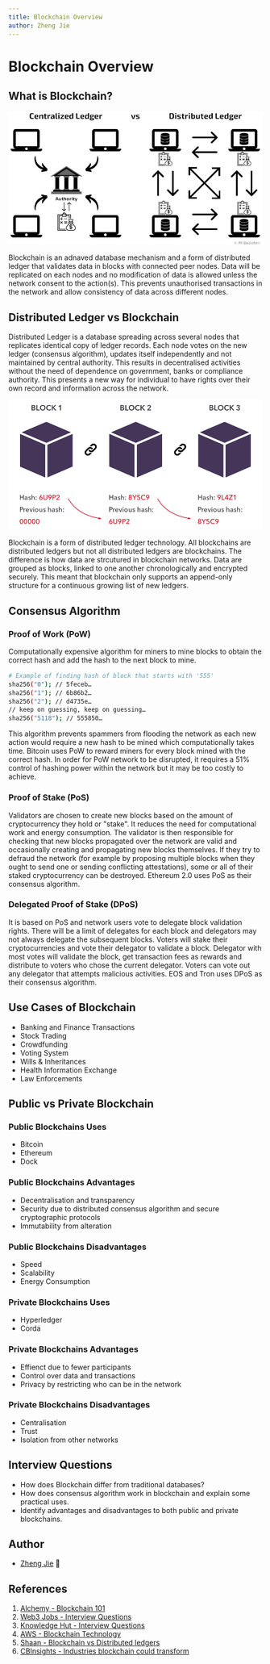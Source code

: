 ```yaml
---
title: Blockchain Overview
author: Zheng Jie
---
```


# Blockchain Overview

## What is Blockchain?

![iMi Blockchain - Centralized vs Decentralized Ledgers](../.gitbook/assets/blockchain/ledgers.png)

Blockchain is an adnaved database mechanism and a form of distributed ledger that validates data in blocks with connected peer nodes. Data will be replicated on each nodes and no modification of data is allowed unless the network consent to the action(s). This prevents unauthorised transactions in the network and allow consistency of data across different nodes.

## Distributed Ledger vs Blockchain

Distributed Ledger is a database spreading across several nodes that replicates identical copy of ledger records. Each node votes on the new ledger (consensus algorithm), updates itself independently and not maintained by central authority. This results in decentralised activities without the need of dependence on government, banks or compliance authority. This presents a new way for individual to have rights over their own record and information across the network.

![Money - Blockchain bocks](../.gitbook/assets/blockchain/blocks.png)

Blockchain is a form of distributed ledger technology. All blockchains are distributed ledgers but not all distributed ledgers are blockchains. The difference is how data are strcutured in blockchain networks. Data are grouped as blocks, linked to one another chronologically and encrypted securely. This meant that blockchain only supports an append-only structure for a continuous growing list of new ledgers.

## Consensus Algorithm

### Proof of Work (PoW)

Computationally expensive algorithm for miners to mine blocks to obtain the correct hash and add the hash to the next block to mine.

```bash
# Example of finding hash of block that starts with '555'
sha256("0"); // 5feceb…
sha256("1"); // 6b86b2…
sha256("2"); // d4735e…
// keep on guessing, keep on guessing…
sha256("5118"); // 555850…
```

This algorithm prevents spammers from flooding the network as each new action would require a new hash to be mined which computationally takes time. Bitcoin uses PoW to reward miners for every block mined with the correct hash. In order for PoW network to be disrupted, it requires a 51% control of hashing power within the network but it may be too costly to achieve.

### Proof of Stake (PoS)


Validators are chosen to create new blocks based on the amount of cryptocurrency they hold or "stake". It reduces the need for computational work and energy consumption. The validator is then responsible for checking that new blocks propagated over the network are valid and occasionally creating and propagating new blocks themselves. If they try to defraud the network (for example by proposing multiple blocks when they ought to send one or sending conflicting attestations), some or all of their staked cryptocurrency can be destroyed. Ethereum 2.0 uses PoS as their consensus algorithm.

### Delegated Proof of Stake (DPoS)

It is based on PoS and network users vote to delegate block validation rights. There will be a limit of delegates for each block and delegators may not always delegate the subsequent blocks. Voters will stake their cryptocurrencies and vote their delegator to validate a block. Delegator with most votes will validate the block, get transaction fees as rewards and distribute to voters who chose the current delegator. Voters can vote out any delegator that attempts malicious activities. EOS and Tron uses DPoS as their consensus algorithm.

## Use Cases of Blockchain

* Banking and Finance Transactions
* Stock Trading
* Crowdfunding
* Voting System
* Wills & Inheritances
* Health Information Exchange
* Law Enforcements

## Public vs Private Blockchain

### Public Blockchains Uses

* Bitcoin
* Ethereum
* Dock

### Public Blockchains Advantages

* Decentralisation and transparency
* Security due to distributed consensus algorithm and secure cryptographic protocols
* Immutability from alteration

### Public Blockchains Disadvantages

* Speed
* Scalability
* Energy Consumption

### Private Blockchains Uses

* Hyperledger
* Corda

### Private Blockchains Advantages

* Effienct due to fewer participants
* Control over data and transactions
* Privacy by restricting who can be in the network

### Private Blockchains Disadvantages

* Centralisation
* Trust
* Isolation from other networks

## Interview Questions

* How does Blockchain differ from traditional databases?
* How does consensus algorithm work in blockchain and explain some practical uses.
* Identify advantages and disadvantages to both public and private blockchains.

## Author

- [Zheng Jie](https://github.com/Bread7) 🍞

## References

1. [Alchemy - Blockchain 101](https://docs.alchemy.com/docs/blockchain-101)
2. [Web3 Jobs - Interview Questions](https://web3.career/learn-web3/blockchain-developer-interview-questions#how-does-consensus-work-in-a-blockchain-network-and-what-are-some-popular-consensus-algorithms)
3. [Knowledge Hut - Interview Questions](https://www.knowledgehut.com/interview-questions/blockchain-interview-questions)
4. [AWS - Blockchain Technology](https://aws.amazon.com/what-is/blockchain/?aws-products-all.sort-by=item.additionalFields.productNameLowercase&aws-products-all.sort-order=asc)
5. [Shaan - Blockchain vs Distributed ledgers](https://towardsdatascience.com/the-difference-between-blockchains-distributed-ledger-technology-42715a0fa92)
6. [CBInsights - Industries blockchain could transform](https://www.cbinsights.com/research/industries-disrupted-blockchain/)